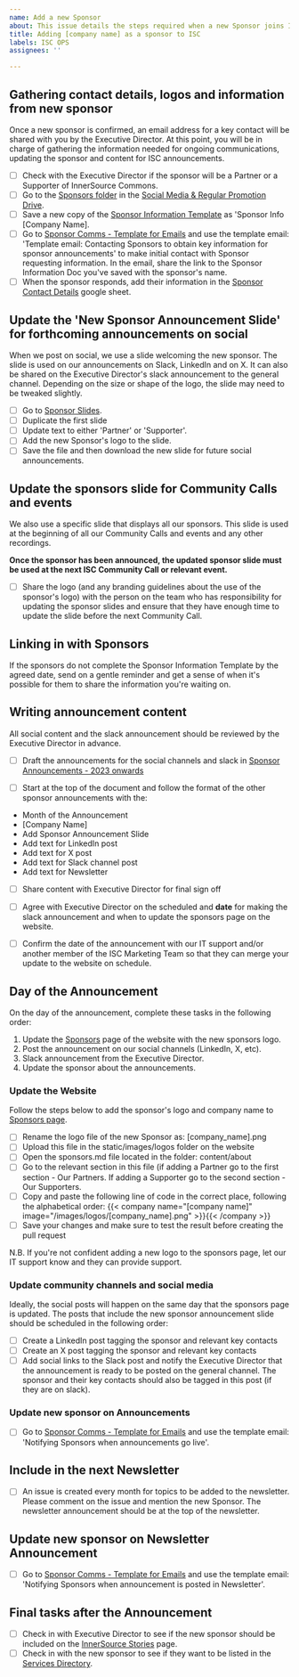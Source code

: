 ```yaml
---
name: Add a new Sponsor
about: This issue details the steps required when a new Sponsor joins ISC
title: Adding [company name] as a sponsor to ISC
labels: ISC OPS
assignees: ''

---
```


## Gathering contact details, logos and information from new sponsor
Once a new sponsor is confirmed, an email address for a key contact will be shared with you by the Executive Director. At this point, you will be in charge of gathering the information needed for ongoing communications, updating the sponsor and content for ISC announcements.

- [ ] Check with the Executive Director if the sponsor will be a Partner or a Supporter of InnerSource Commons.
- [ ] Go to the [Sponsors folder](https://drive.google.com/drive/folders/1thHxyqFYfolfPkp7pe_ZccmyXMedKCEA?usp=drive_link) in the [Social Media & Regular Promotion Drive](https://drive.google.com/drive/folders/1JlNK9Fycoe9JaUVhW-Sof6_KHyfyn-hg?usp=drive_link).
- [ ] Save a new copy of the [Sponsor Information Template](https://docs.google.com/document/d/118ESzAGnbQB2PkRemAQU0h88zjqMoMBj/edit?usp=sharing&ouid=112227356091295695995&rtpof=true&sd=true) as 'Sponsor Info [Company Name].
- [ ] Go to [Sponsor Comms - Template for Emails](https://docs.google.com/document/d/1d6my5hWMBJJFfRaUU0CnAZzmnIcST58HDN6VTgHY7Yc/edit?usp=sharing) and use the template email: 'Template email: Contacting Sponsors to obtain key information for sponsor announcements' to make initial contact with Sponsor requesting information. In the email, share the link to the Sponsor Information Doc you've saved with the sponsor's name.
- [ ] When the sponsor responds, add their information in the [Sponsor Contact Details](https://docs.google.com/spreadsheets/d/1HVeVCb9V5lk6UfLZ3PZkTGvoYQcro5epmVahsFq7ucE/edit?usp=sharing) google sheet.

## Update the 'New Sponsor Announcement Slide' for forthcoming announcements on social
When we post on social, we use a slide welcoming the new sponsor. The slide is used on our announcements on Slack, LinkedIn and on X. It can also be shared on the Executive Director's slack announcement to the general channel. Depending on the size or shape of the logo, the slide may need to be tweaked slightly.

- [ ] Go to [Sponsor Slides](https://docs.google.com/presentation/d/1KpDdwv_YziTvdl5arFcCCVs31l547VGcOUT9BY96XYA/edit?usp=sharing).
- [ ] Duplicate the first slide
- [ ] Update text to either 'Partner' or 'Supporter'. 
- [ ] Add the new Sponsor's logo to the slide.
- [ ] Save the file and then download the new slide for future social announcements.

## Update the sponsors slide for Community Calls and events
We also use a specific slide that displays all our sponsors. This slide is used at the beginning of all our Community Calls and events and any other recordings. 

**Once the sponsor has been announced, the updated sponsor slide must be used at the next ISC Community Call or relevant event.**

- [ ] Share the logo (and any branding guidelines about the use of the sponsor's logo) with the person on the team who has responsibility for updating the sponsor slides and ensure that they have enough time to update the slide before the next Community Call.

## Linking in with Sponsors
If the sponsors do not complete the Sponsor Information Template by the agreed date, send on a gentle reminder and get a sense of when it's possible for them to share the information you're waiting on.

## Writing announcement content
All social content and the slack announcement should be reviewed by the Executive Director in advance.

- [ ] Draft the announcements for the social channels and slack in [Sponsor Announcements - 2023 onwards](https://docs.google.com/document/d/13MwFKCEi7Yfinbn8hyUdJe07ADoNXi6a/edit?usp=sharing&ouid=112227356091295695995&rtpof=true&sd=true)

- [ ] Start at the top of the document and follow the format of the other sponsor announcements with the: 
- Month of the Announcement
- [Company Name]
- Add Sponsor Announcement Slide
- Add text for LinkedIn post
- Add text for X post
- Add text for Slack channel post
- Add text for Newsletter
- [ ] Share content with Executive Director for final sign off
- [ ] Agree with Executive Director on the scheduled and **date** for making the slack announcement and when to update the sponsors page on the website.

- [ ] Confirm the date of the announcement with our IT support and/or another member of the ISC Marketing Team so that they can merge your update to the website on schedule.

## Day of the Announcement
On the day of the announcement, complete these tasks in the following order:
1. Update the [Sponsors](https://innersourcecommons.org/about/sponsors/) page of the website with the new sponsors logo.
2. Post the announcement on our social channels (LinkedIn, X, etc).
3. Slack announcement from the Executive Director.
4. Update the sponsor about the announcements.

### Update the Website
Follow the steps below to add the sponsor's logo and company name to [Sponsors page](https://innersourcecommons.org/about/sponsors/).

- [ ] Rename the logo file of the new Sponsor as: [company_name].png
- [ ] Upload this file in the static/images/logos folder on the website 
- [ ] Open the sponsors.md file located in the folder: content/about
- [ ] Go to the relevant section in this file (if adding a Partner go to the first section - Our Partners. If adding a Supporter go to the second section - Our Supporters.
- [ ] Copy and paste the following line of code in the correct place, following the alphabetical order:
{{< company name="[company name]" image="/images/logos/[company_name].png" >}}{{< /company >}}
- [ ] Save your changes and make sure to test the result before creating the pull request

N.B. If you're not confident adding a new logo to the sponsors page, let our IT support know and they can provide support.

### Update community channels and social media
Ideally, the social posts will happen on the same day that the sponsors page is updated. The posts that include the new sponsor announcement slide should be scheduled in the following order:
- [ ] Create a LinkedIn post tagging the sponsor and relevant key contacts
- [ ] Create an X post tagging the sponsor and relevant key contacts
- [ ] Add social links to the Slack post and notify the Executive Director that the announcement is ready to be posted on the  general channel. The sponsor and their key contacts should also be tagged in this post (if they are on slack).

### Update new sponsor on Announcements
- [ ] Go to [Sponsor Comms - Template for Emails](https://docs.google.com/document/d/1d6my5hWMBJJFfRaUU0CnAZzmnIcST58HDN6VTgHY7Yc/edit?usp=sharing) and use the template email: 'Notifying Sponsors when announcements go live'.

## Include in the next Newsletter
- [ ] An issue is created every month for topics to be added to the newsletter. Please comment on the issue and mention the new Sponsor. The newsletter announcement should be at the top of the newsletter.

## Update new sponsor on Newsletter Announcement
- [ ] Go to [Sponsor Comms - Template for Emails](https://docs.google.com/document/d/1d6my5hWMBJJFfRaUU0CnAZzmnIcST58HDN6VTgHY7Yc/edit?usp=sharing) and use the template email: 'Notifying Sponsors when announcement is posted in Newsletter'.
      
## Final tasks after the Announcement
- [ ] Check in with Executive Director to see if the new sponsor should be included on the [InnerSource Stories](https://innersourcecommons.org/stories/) page.
- [ ] Check in with the new sponsor to see if they want to be listed in the [Services Directory](https://innersourcecommons.org/community/services/).
